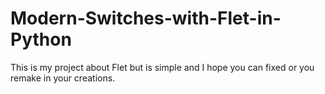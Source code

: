 # Modern-Switches-with-Flet-in-Python
This is my project about Flet but is simple and I hope you can fixed or you remake in your creations.
